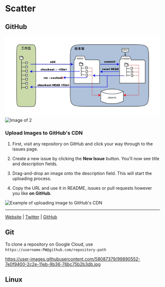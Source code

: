 # Scatter

## GitHub

![Image of 1](https://github.com/rfmeng/Scatter/blob/main/Image/GitHub/1.jpg?raw=true)
![Image of 2](https://github.com/rfmeng/Scatter/blob/main/Image/GitHub/2.jpg?raw=true)

### Upload Images to GitHub's CDN

1. First, visit any repository on GitHub and click your way through to the issues page.

2. Create a new issue by clicking the **New Issue** button. You'll now see title and description fields. 

3. Drag-and-drop an image onto the description field. This will start the uploading process.

4. Copy the URL and use it in README, issues or pull requests however you like **on GitHub**.

<img src="https://user-images.githubusercontent.com/499192/57450172-1a955f80-725e-11e9-9fed-267179bdab15.gif" alt="Example of uploading image to GitHub's CDN" width="500px">

---
[Website](https://vinkla.dev/) | [Twitter](https://twitter.com/vinkla) | [GitHub](https://github.com/vinkla)

## Git
To clone a repository on Google Cloud, use `https://username:PW@github.com/repository-path`

https://user-images.githubusercontent.com/58087379/99890552-7e0f9400-2c2e-11eb-9b36-76bc75b2b3db.jpg

## Linux
